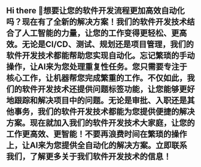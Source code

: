 ## Hi there 👋想要让您的软件开发流程更加高效自动化吗？现在有了全新的解决方案！我们的软件开发技术结合了人工智能的力量，让您的工作变得更轻松、更高效。无论是CI/CD、测试、规划还是项目管理，我们的软件开发技术都能帮助您实现自动化。忘记繁琐的手动操作，让AI来为您处理重复性任务。您只需要专注于核心工作，让机器帮您完成繁重的工作。不仅如此，我们的软件开发技术还提供问题标签功能，让您能够更好地跟踪和解决项目中的问题。无论是审批、入职还是其他事务，我们的软件开发技术都能为您提供便捷的解决方案。现在就加入我们的软件开发技术大家庭，让您的工作更高效、更智能！不要再浪费时间在繁琐的操作上，让AI来为您提供全自动化的解决方案。立即联系我们，了解更多关于我们软件开发技术的信息！

<!--

**Here are some ideas to get you started:**

🙋‍♀️ A short introduction - what is your organization all about?
🌈 Contribution guidelines - how can the community get involved?
👩‍💻 Useful resources - where can the community find your docs? Is there anything else the community should know?
🍿 Fun facts - what does your team eat for breakfast?
🧙 Remember, you can do mighty things with the power of [Markdown](https://docs.github.com/github/writing-on-github/getting-started-with-writing-and-formatting-on-github/basic-writing-and-formatting-syntax)
-->

